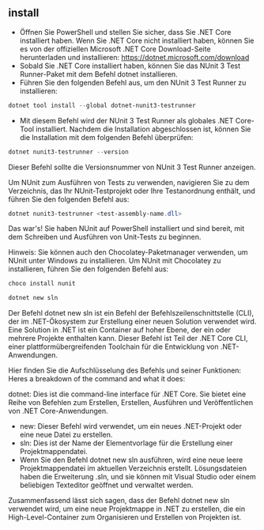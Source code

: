 ## install


- Öffnen Sie PowerShell und stellen Sie sicher, dass Sie .NET Core installiert haben. Wenn Sie .NET Core nicht installiert haben, können Sie es von der offiziellen Microsoft .NET Core Download-Seite herunterladen und installieren: https://dotnet.microsoft.com/download
- Sobald Sie .NET Core installiert haben, können Sie das NUnit 3 Test Runner-Paket mit dem Befehl dotnet installieren.
- Führen Sie den folgenden Befehl aus, um den NUnit 3 Test Runner zu installieren:

```powershell
dotnet tool install --global dotnet-nunit3-testrunner
```
- Mit diesem Befehl wird der NUnit 3 Test Runner als globales .NET Core-Tool installiert.
Nachdem die Installation abgeschlossen ist, können Sie die Installation mit dem folgenden Befehl überprüfen:


```powershell
dotnet nunit3-testrunner --version
```
Dieser Befehl sollte die Versionsnummer von NUnit 3 Test Runner anzeigen.

Um NUnit zum Ausführen von Tests zu verwenden, navigieren Sie zu dem Verzeichnis, das Ihr NUnit-Testprojekt oder Ihre Testanordnung enthält, und führen Sie den folgenden Befehl aus:

```powershell
dotnet nunit3-testrunner <test-assembly-name.dll>
```
Das war's! Sie haben NUnit auf PowerShell installiert und sind bereit, mit dem Schreiben und Ausführen von Unit-Tests zu beginnen.

Hinweis: Sie können auch den Chocolatey-Paketmanager verwenden, um NUnit unter Windows zu installieren. Um NUnit mit Chocolatey zu installieren, führen Sie den folgenden Befehl aus:


```powershell
choco install nunit
```



```powershell
dotnet new sln
```

Der Befehl dotnet new sln ist ein Befehl der Befehlszeilenschnittstelle (CLI), der im .NET-Ökosystem zur Erstellung einer neuen Solution verwendet wird. Eine Solution in .NET ist ein Container auf hoher Ebene, der ein oder mehrere Projekte enthalten kann. Dieser Befehl ist Teil der .NET Core CLI, einer plattformübergreifenden Toolchain für die Entwicklung von .NET-Anwendungen.

Hier finden Sie die Aufschlüsselung des Befehls und seiner Funktionen:
Heres a breakdown of the command and what it does:

dotnet: Dies ist die command-line interface für .NET Core. Sie bietet eine Reihe von Befehlen zum Erstellen, Erstellen, Ausführen und Veröffentlichen von .NET Core-Anwendungen.

- new: Dieser Befehl wird verwendet, um ein neues .NET-Projekt oder eine neue Datei zu erstellen. 
- sln: Dies ist der Name der Elementvorlage für die Erstellung einer Projektmappendatei.
- Wenn Sie den Befehl dotnet new sln ausführen, wird eine neue leere Projektmappendatei im aktuellen Verzeichnis erstellt. Lösungsdateien haben die Erweiterung .sln, und sie können mit Visual Studio oder einem beliebigen Texteditor geöffnet und verwaltet werden.

Zusammenfassend lässt sich sagen, dass der Befehl dotnet new sln verwendet wird, um eine neue Projektmappe in .NET zu erstellen, die ein High-Level-Container zum Organisieren und Erstellen von Projekten ist.
